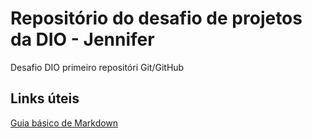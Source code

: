 #  Repositório do desafio de projetos da DIO - Jennifer
Desafio DIO primeiro repositóri  Git/GitHub

## Links úteis
[Guia básico de Markdown](https://docs.pipz.com/central-de-ajuda/learning-center/guia-basico-de-markdown#open)
